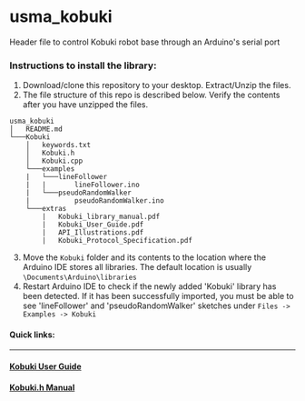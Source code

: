 # usma_kobuki
Header file to control Kobuki robot base through an Arduino's serial port

### Instructions to install the library:
1. Download/clone this repository to your desktop. Extract/Unzip the files.
2. The file structure of this repo is described below. Verify the contents after you have unzipped the files.
```
usma_kobuki
│   README.md    
└───Kobuki
    │   keywords.txt
    │   Kobuki.h
    │   Kobuki.cpp
    └───examples
    |   └───lineFollower
    |   |       lineFollower.ino
    |   └───pseudoRandomWalker
    |           pseudoRandomWalker.ino 
    └───extras
        |   Kobuki_library_manual.pdf
        |   Kobuki_User_Guide.pdf
        |   API_Illustrations.pdf
        |   Kobuki_Protocol_Specification.pdf
```
3. Move the `Kobuki` folder and its contents to the location where the Arduino IDE stores all libraries. The default location is usually `\Documents\Arduino\libraries`
4. Restart Arduino IDE to check if the newly added 'Kobuki' library has been detected. If it has been successfully imported, you must be able to see 'lineFollower' and 'pseudoRandomWalker' sketches under `Files -> Examples -> Kobuki`

#### Quick links:
------------------------------------------------------------------------------
#### [Kobuki User Guide](https://github.com/westpoint-robotics/usma_kobuki/blob/master/Kobuki/extras/Kobuki%20User%20Guide.pdf)
#### [Kobuki.h Manual](https://github.com/westpoint-robotics/usma_kobuki/blob/master/Kobuki/extras/Kobuki%20library%20manual.pdf)
